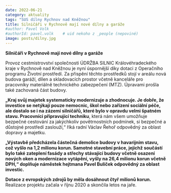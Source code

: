 ```yaml
---
date: 2022-06-21
category: aktuality
tags: "SUS dílny Rychnov nad Kněžnou"
title: Silničáři v Rychnově mají nové dílny a garáže
#author: Pavel Volk
#authorId: pavel.volk    # uid nekoho z _people (nepoviné)
image: posts/dilny.jpg
---
```

**Silničáři v Rychnově mají nové dílny a garáže**

Provoz cestmistrovství společnosti ÚDRŽBA SILNIC Královéhradeckého kraje v Rychnově
nad Kněžnou je nyní úspornější díky dotaci z Operačního programu Životní prostředí. Za
přispění těchto prostředků stojí v areálu nová budova garáží, dílen a skladovacích prostor
včetně kanceláře pro pracovníky materiálně technického zabezpečení (MTZ). Úpravami prošla
také zachovaná část budovy.

**„Kraj svůj majetek systematicky modernizuje a zhodnocuje. Je dobře, že investice se netýkají pouze
nemocnic, škol nebo zařízení sociální péče, ale dostalo se i na zázemí silničářů, které bylo v
opravdu velmi špatném stavu. Pracovníci připravující techniku**, která nám všem umožňuje bezpečné
cestování za jakýchkoliv povětrnostních podmínek, si bezpečné a důstojné prostředí zaslouží,“	 říká
radní Václav Řehoř odpovědný za oblast dopravy a majetku.

**„Výstavbě předcházela částečná demolice budovy v havarijním stavu, což vyšlo na 1,2 milionu
korun. Samotné stavební práce, jejichž součástí bylo také zateplení fasády a střechy stávající
budovy včetně osazení nových oken a modernizace vytápění, vyšly na 26,4 milionu korun včetně
DPH,“  doplňuje náměstek hejtmana Pavel Bulíček odpovědný za oblast investic.**

**Dotace z evropských zdrojů by měla dosáhnout čtyř milionů korun.** 
Realizace projektu začala v říjnu 2020 a skončila letos na jaře.





